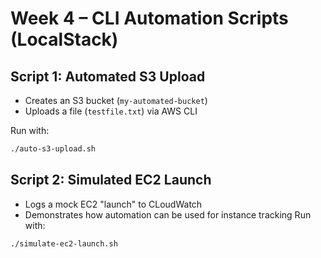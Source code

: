 # Week 4 – CLI Automation Scripts (LocalStack)

## Script 1: Automated S3 Upload
- Creates an S3 bucket (`my-automated-bucket`)
- Uploads a file (`testfile.txt`) via AWS CLI

Run with:
```bash
./auto-s3-upload.sh
```

## Script 2: Simulated EC2 Launch
- Logs a mock EC2 "launch" to CLoudWatch
- Demonstrates how automation can be used for instance tracking
Run with:
```bash
./simulate-ec2-launch.sh
```
